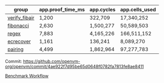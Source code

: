 | group | app.proof_time_ms | app.cycles | app.cells_used | leaf.proof_time_ms | leaf.cycles | leaf.cells_used |
| -- | -- | -- | -- | -- | -- | -- |
| [verify_fibair](https://github.com/openvm-org/openvm/blob/benchmark-results/benchmarks/verify_fibair-4ae922f7d95be65d0648f0782fa7813fe8ae8411.md) | 1,200 |  322,709 |  17,340,252 |- | - | - |
| [fibonacci](https://github.com/openvm-org/openvm/blob/benchmark-results/benchmarks/fibonacci-4ae922f7d95be65d0648f0782fa7813fe8ae8411.md) | 2,630 |  1,500,277 |  50,589,503 | 3,656 |  1,248,033 |  69,833,898 |
| [regex](https://github.com/openvm-org/openvm/blob/benchmark-results/benchmarks/regex-4ae922f7d95be65d0648f0782fa7813fe8ae8411.md) | 7,883 |  4,165,226 |  166,511,152 | 13,962 |  3,951,513 |  303,656,398 |
| [ecrecover](https://github.com/openvm-org/openvm/blob/benchmark-results/benchmarks/ecrecover-4ae922f7d95be65d0648f0782fa7813fe8ae8411.md) | 1,161 |  136,241 |  8,089,270 | 11,790 |  3,012,611 |  245,094,424 |
| [pairing](https://github.com/openvm-org/openvm/blob/benchmark-results/benchmarks/pairing-4ae922f7d95be65d0648f0782fa7813fe8ae8411.md) | 4,499 |  1,862,964 |  97,277,783 | 8,701 |  2,574,517 |  205,525,190 |


Commit: https://github.com/openvm-org/openvm/commit/4ae922f7d95be65d0648f0782fa7813fe8ae8411

[Benchmark Workflow](https://github.com/openvm-org/openvm/actions/runs/15861262584)
